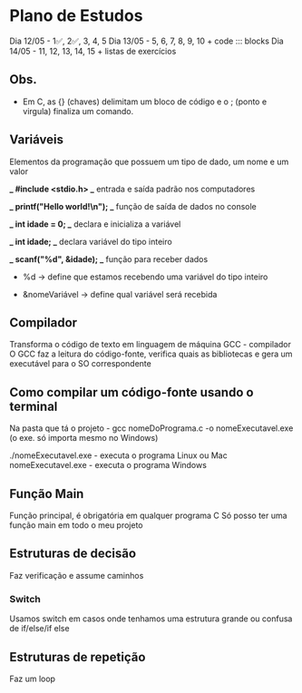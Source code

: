 # Plano de Estudos

Dia 12/05 - 1✅, 2✅, 3, 4, 5
Dia 13/05 - 5, 6, 7, 8, 9, 10 + code ::: blocks
Dia 14/05 - 11, 12, 13, 14, 15 + listas de exercícios

## Obs.

- Em C, as {} (chaves) delimitam um bloco de código e o ; (ponto e virgula) finaliza um comando.

## Variáveis

Elementos da programação que possuem um tipo de dado, um nome e um valor

**_ #include <stdio.h> _** entrada e saída padrão nos computadores

**_ printf("Hello world!\n"); _** função de saída de dados no console

**_ int idade = 0; _** declara e inicializa a variável

**_ int idade; _** declara variável do tipo inteiro

**_ scanf("%d", &idade); _** função para receber dados

- %d → define que estamos recebendo uma variável do tipo inteiro

- &nomeVariável → define qual variável será recebida

## Compilador

Transforma o código de texto em linguagem de máquina
GCC - compilador
O GCC faz a leitura do código-fonte, verifica quais as bibliotecas e gera um executável para o SO correspondente

## Como compilar um código-fonte usando o terminal

Na pasta que tá o projeto - gcc nomeDoPrograma.c -o nomeExecutavel.exe
(o exe. só importa mesmo no Windows)

./nomeExecutavel.exe - executa o programa Linux ou Mac
nomeExecutavel.exe - executa o programa Windows

## Função Main

Função principal, é obrigatória em qualquer programa C
Só posso ter uma função main em todo o meu projeto

## Estruturas de decisão

Faz verificação e assume caminhos

### Switch

Usamos switch em casos onde tenhamos uma estrutura grande ou confusa de if/else/if else

## Estruturas de repetição

Faz um loop

